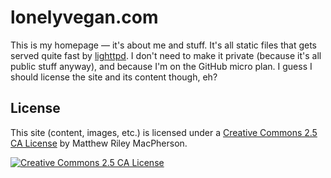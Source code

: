 # lonelyvegan.com

This is my homepage — it's about me and stuff. It's all static files that gets served quite fast by [lighttpd](http://www.lighttpd.net/). I don't need to make it private (because it's all public stuff anyway), and because I'm on the GitHub micro plan. I guess I should license the site and its content though, eh?

## License

This site (content, images, etc.) is licensed under a [Creative Commons 2.5 CA License](http://creativecommons.org/licenses/by-sa/2.5/ca/) by Matthew Riley MacPherson.

[![Creative Commons 2.5 CA License](http://i.creativecommons.org/l/by-sa/2.5/ca/88x31.png "Creative Commons License")](http://creativecommons.org/licenses/by-sa/2.5/ca/)